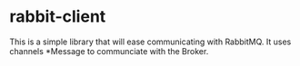 # rabbit-client
This is a simple library that will ease communicating with RabbitMQ. It uses channels *Message to communciate with the Broker.
